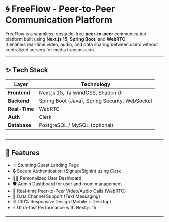 # 🌀 FreeFlow - Peer-to-Peer Communication Platform

FreeFlow is a seamless, obstacle-free **peer-to-peer** communication platform built using **Next.js 15**, **Spring Boot**, and **WebRTC**.  
It enables real-time video, audio, and data sharing between users without centralized servers for media transmission.

---

## ✨ Tech Stack

| Layer         | Technology                  |
| ------------- | ---------------------------- |
| **Frontend**  | Next.js 15, TailwindCSS, Shadcn UI |
| **Backend**   | Spring Boot (Java), Spring Security, WebSocket |
| **Real-Time** | WebRTC |
| **Auth**      | Clerk |
| **Database**  | PostgreSQL / MySQL (optional) |

---


---

## 🚀 Features

- ✨ Stunning Guest Landing Page
- 🔒 Secure Authentication (Signup/Signin) using Clerk
- 🧑‍💻 Personalized User Dashboard
- 🛡️ Admin Dashboard for user and room management
- 🎥 Real-time Peer-to-Peer Video/Audio Calls (WebRTC)
- 💬 Data Channel Support (Text Messaging)
- 🌐 100% Responsive Design (Mobile + Desktop)
- ⚡ Ultra-fast Performance with Next.js 15

---




